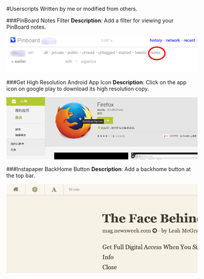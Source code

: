 #Userscripts
Written by me or modified from others.

###PinBoard Notes Filter
**Description**: Add a filter for viewing your PinBoard notes.

![](screenshots/PinBoardNotesFilter00.png)

###Get High Resolution Android App Icon
**Description**: Click on the app icon on google play to download its high resolution copy.

![](screenshots/GetHighResolutionAndroidAppIcon00.png)

###Instapaper BackHome Button
**Description**: Add a backhome button at the top bar.

![](screenshots/InstapaperBackHomeButton00.png)
